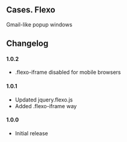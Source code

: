 ## Cases. Flexo
Gmail-like popup windows

## Changelog

#### 1.0.2
* .flexo-iframe disabled for mobile browsers

#### 1.0.1
* Updated jquery.flexo.js
* Added .flexo-iframe way

#### 1.0.0
* Initial release